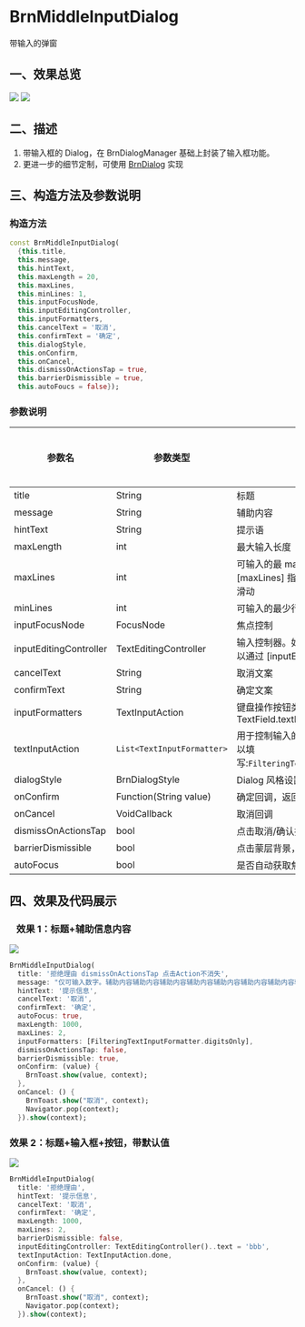 # BrnMiddleInputDialog

带输入的弹窗

## 一、效果总览

![](./img/BrnMiddleInputDialogIntro1.png)
![](./img/BrnMiddleInputDialogIntro2.png)

## 二、描述

1. 带输入框的 Dialog，在 BrnDialogManager 基础上封装了输入框功能。
2. 更进一步的细节定制，可使用 [BrnDialog](../widgets/brn-dialog) 实现

## 三、构造方法及参数说明

### 构造方法

```dart
const BrnMiddleInputDialog(
  {this.title,
  this.message,
  this.hintText,
  this.maxLength = 20,
  this.maxLines,
  this.minLines: 1,
  this.inputFocusNode,
  this.inputEditingController,
  this.inputFormatters,
  this.cancelText = '取消',
  this.confirmText = '确定',
  this.dialogStyle,
  this.onConfirm,
  this.onCancel,
  this.dismissOnActionsTap = true,
  this.barrierDismissible = true,
  this.autoFoucs = false});
```

### 参数说明

| **参数名**             | **参数类型**               | **描述**                                                                                | **是否必填** | **默认值**              |
| ---------------------- | -------------------------- | --------------------------------------------------------------------------------------- | ------------ | ----------------------- |
| title                  | String                     | 标题                                                                                    | 否           |                         |
| message                | String                     | 辅助内容                                                                                | 否           |                         |
| hintText               | String                     | 提示语                                                                                  | 否           |                         |
| maxLength              | int                        | 最大输入长度                                                                            | 否           |                         |
| maxLines               | int                        | 可输入的最 maxLines 多行数。超过 [maxLines] 指定的行数后，输入内容会变成可滑动          | 否           |                         |
| minLines               | int                        | 可输入的最少行数                                                                        | 否           | 1                       |
| inputFocusNode         | FocusNode                  | 焦点控制                                                                                | 否           |                         |
| inputEditingController | TextEditingController      | 输入控制器。如果有初始状态的填充文字，可以通过 [inputEditingController] 设置            | 否           |                         |
| cancelText             | String                     | 取消文案                                                                                | 否           | 取消                    |
| confirmText            | String                     | 确定文案                                                                                | 否           | 确定                    |
| inputFormatters        | TextInputAction            | 键盘操作按钮类型，可参见系统的 TextField.textInputAction                                | 否           | TextInputAction.newline |
| textInputAction        | `List<TextInputFormatter>` | 用于控制输入的内容范围比如只能输入数字可以填写:`FilteringTextInputFormatter.digitsOnly` | 否           | 无                      |
| dialogStyle            | BrnDialogStyle             | Dialog 风格设置                                                                         | 否           | BrnDialogStyle          |
| onConfirm              | Function(String value)     | 确定回调，返回输入的值                                                                  | 否           |                         |
| onCancel               | VoidCallback               | 取消回调                                                                                | 否           |                         |
| dismissOnActionsTap    | bool                       | 点击取消/确认按钮之后，是否自动关闭弹窗                                                 | 否           | true                    |
| barrierDismissible     | bool                       | 点击蒙层背景，弹窗是否可关闭。                                                          | 否           | true                    |
| autoFocus              | bool                       | 是否自动获取焦点，弹出键盘                                                              | 否           | false                   |

## 四、效果及代码展示

###   效果 1：标题+辅助信息内容

![](./img/BrnMiddleInputDialogIntro1.png)

```dart
BrnMiddleInputDialog(
  title: '拒绝理由 dismissOnActionsTap 点击Action不消失',
  message: "仅可输入数字。辅助内容辅助内容辅助内容辅助内容辅助内容辅助内容辅助内容辅助内容辅助内容 ",
  hintText: '提示信息',
  cancelText: '取消',
  confirmText: '确定',
  autoFocus: true,
  maxLength: 1000,
  maxLines: 2,
  inputFormatters: [FilteringTextInputFormatter.digitsOnly],
  dismissOnActionsTap: false,
  barrierDismissible: true,
  onConfirm: (value) {
    BrnToast.show(value, context);
  },
  onCancel: () {
    BrnToast.show("取消", context);
    Navigator.pop(context);
  }).show(context);
```

### 效果 2：标题+输入框+按钮，带默认值

![](./img/BrnMiddleInputDialogIntro2.png)

```dart
BrnMiddleInputDialog(
  title: '拒绝理由',
  hintText: '提示信息',
  cancelText: '取消',
  confirmText: '确定',
  maxLength: 1000,
  maxLines: 2,
  barrierDismissible: false,
  inputEditingController: TextEditingController()..text = 'bbb',
  textInputAction: TextInputAction.done,
  onConfirm: (value) {
    BrnToast.show(value, context);
  },
  onCancel: () {
    BrnToast.show("取消", context);
    Navigator.pop(context);
  }).show(context);
```
